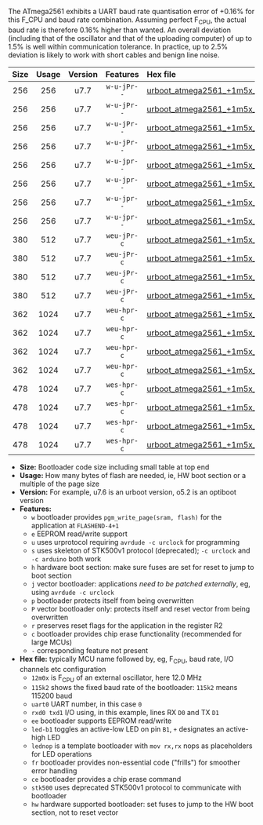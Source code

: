 The ATmega2561 exhibits a UART baud rate quantisation error of +0.16% for this F_CPU and baud rate combination. Assuming perfect F<sub>CPU</sub>, the actual baud rate is therefore 0.16% higher than wanted. An overall deviation (including that of the oscillator and that of the uploading computer) of up to 1.5% is well within communication tolerance. In practice, up to 2.5% deviation is likely to work with short cables and benign line noise.

|Size|Usage|Version|Features|Hex file|
|:-:|:-:|:-:|:-:|:--|
|256|256|u7.7|`w-u-jPr--`|[urboot_atmega2561_+1m5x_++14k4_uart0_rxe0_txe1_led+b5.hex](https://raw.githubusercontent.com/stefanrueger/urboot.hex/main/mcus/atmega2561/external_oscillator/fcpu_+1m5x/br_++14k4/urboot_atmega2561_+1m5x_++14k4_uart0_rxe0_txe1_led+b5.hex)|
|256|256|u7.7|`w-u-jPr--`|[urboot_atmega2561_+1m5x_++14k4_uart0_rxe0_txe1_lednop.hex](https://raw.githubusercontent.com/stefanrueger/urboot.hex/main/mcus/atmega2561/external_oscillator/fcpu_+1m5x/br_++14k4/urboot_atmega2561_+1m5x_++14k4_uart0_rxe0_txe1_lednop.hex)|
|256|256|u7.7|`w-u-jPr--`|[urboot_atmega2561_+1m5x_++14k4_uart1_rxd2_txd3_led+b5.hex](https://raw.githubusercontent.com/stefanrueger/urboot.hex/main/mcus/atmega2561/external_oscillator/fcpu_+1m5x/br_++14k4/urboot_atmega2561_+1m5x_++14k4_uart1_rxd2_txd3_led+b5.hex)|
|256|256|u7.7|`w-u-jPr--`|[urboot_atmega2561_+1m5x_++14k4_uart1_rxd2_txd3_lednop.hex](https://raw.githubusercontent.com/stefanrueger/urboot.hex/main/mcus/atmega2561/external_oscillator/fcpu_+1m5x/br_++14k4/urboot_atmega2561_+1m5x_++14k4_uart1_rxd2_txd3_lednop.hex)|
|256|256|u7.7|`w-u-jpr--`|[urboot_atmega2561_+1m5x_++14k4_uart0_rxe0_txe1_led+b5_fr.hex](https://raw.githubusercontent.com/stefanrueger/urboot.hex/main/mcus/atmega2561/external_oscillator/fcpu_+1m5x/br_++14k4/urboot_atmega2561_+1m5x_++14k4_uart0_rxe0_txe1_led+b5_fr.hex)|
|256|256|u7.7|`w-u-jpr--`|[urboot_atmega2561_+1m5x_++14k4_uart0_rxe0_txe1_lednop_fr.hex](https://raw.githubusercontent.com/stefanrueger/urboot.hex/main/mcus/atmega2561/external_oscillator/fcpu_+1m5x/br_++14k4/urboot_atmega2561_+1m5x_++14k4_uart0_rxe0_txe1_lednop_fr.hex)|
|256|256|u7.7|`w-u-jpr--`|[urboot_atmega2561_+1m5x_++14k4_uart1_rxd2_txd3_led+b5_fr.hex](https://raw.githubusercontent.com/stefanrueger/urboot.hex/main/mcus/atmega2561/external_oscillator/fcpu_+1m5x/br_++14k4/urboot_atmega2561_+1m5x_++14k4_uart1_rxd2_txd3_led+b5_fr.hex)|
|256|256|u7.7|`w-u-jpr--`|[urboot_atmega2561_+1m5x_++14k4_uart1_rxd2_txd3_lednop_fr.hex](https://raw.githubusercontent.com/stefanrueger/urboot.hex/main/mcus/atmega2561/external_oscillator/fcpu_+1m5x/br_++14k4/urboot_atmega2561_+1m5x_++14k4_uart1_rxd2_txd3_lednop_fr.hex)|
|380|512|u7.7|`weu-jPr-c`|[urboot_atmega2561_+1m5x_++14k4_uart0_rxe0_txe1_ee_led+b5_fr_ce.hex](https://raw.githubusercontent.com/stefanrueger/urboot.hex/main/mcus/atmega2561/external_oscillator/fcpu_+1m5x/br_++14k4/urboot_atmega2561_+1m5x_++14k4_uart0_rxe0_txe1_ee_led+b5_fr_ce.hex)|
|380|512|u7.7|`weu-jPr-c`|[urboot_atmega2561_+1m5x_++14k4_uart0_rxe0_txe1_ee_lednop_fr_ce.hex](https://raw.githubusercontent.com/stefanrueger/urboot.hex/main/mcus/atmega2561/external_oscillator/fcpu_+1m5x/br_++14k4/urboot_atmega2561_+1m5x_++14k4_uart0_rxe0_txe1_ee_lednop_fr_ce.hex)|
|380|512|u7.7|`weu-jPr-c`|[urboot_atmega2561_+1m5x_++14k4_uart1_rxd2_txd3_ee_led+b5_fr_ce.hex](https://raw.githubusercontent.com/stefanrueger/urboot.hex/main/mcus/atmega2561/external_oscillator/fcpu_+1m5x/br_++14k4/urboot_atmega2561_+1m5x_++14k4_uart1_rxd2_txd3_ee_led+b5_fr_ce.hex)|
|380|512|u7.7|`weu-jPr-c`|[urboot_atmega2561_+1m5x_++14k4_uart1_rxd2_txd3_ee_lednop_fr_ce.hex](https://raw.githubusercontent.com/stefanrueger/urboot.hex/main/mcus/atmega2561/external_oscillator/fcpu_+1m5x/br_++14k4/urboot_atmega2561_+1m5x_++14k4_uart1_rxd2_txd3_ee_lednop_fr_ce.hex)|
|362|1024|u7.7|`weu-hpr-c`|[urboot_atmega2561_+1m5x_++14k4_uart0_rxe0_txe1_ee_led+b5_fr_ce_hw.hex](https://raw.githubusercontent.com/stefanrueger/urboot.hex/main/mcus/atmega2561/external_oscillator/fcpu_+1m5x/br_++14k4/urboot_atmega2561_+1m5x_++14k4_uart0_rxe0_txe1_ee_led+b5_fr_ce_hw.hex)|
|362|1024|u7.7|`weu-hpr-c`|[urboot_atmega2561_+1m5x_++14k4_uart0_rxe0_txe1_ee_lednop_fr_ce_hw.hex](https://raw.githubusercontent.com/stefanrueger/urboot.hex/main/mcus/atmega2561/external_oscillator/fcpu_+1m5x/br_++14k4/urboot_atmega2561_+1m5x_++14k4_uart0_rxe0_txe1_ee_lednop_fr_ce_hw.hex)|
|362|1024|u7.7|`weu-hpr-c`|[urboot_atmega2561_+1m5x_++14k4_uart1_rxd2_txd3_ee_led+b5_fr_ce_hw.hex](https://raw.githubusercontent.com/stefanrueger/urboot.hex/main/mcus/atmega2561/external_oscillator/fcpu_+1m5x/br_++14k4/urboot_atmega2561_+1m5x_++14k4_uart1_rxd2_txd3_ee_led+b5_fr_ce_hw.hex)|
|362|1024|u7.7|`weu-hpr-c`|[urboot_atmega2561_+1m5x_++14k4_uart1_rxd2_txd3_ee_lednop_fr_ce_hw.hex](https://raw.githubusercontent.com/stefanrueger/urboot.hex/main/mcus/atmega2561/external_oscillator/fcpu_+1m5x/br_++14k4/urboot_atmega2561_+1m5x_++14k4_uart1_rxd2_txd3_ee_lednop_fr_ce_hw.hex)|
|478|1024|u7.7|`wes-hpr-c`|[urboot_atmega2561_+1m5x_++14k4_uart0_rxe0_txe1_ee_led+b5_fr_ce_stk500_hw.hex](https://raw.githubusercontent.com/stefanrueger/urboot.hex/main/mcus/atmega2561/external_oscillator/fcpu_+1m5x/br_++14k4/urboot_atmega2561_+1m5x_++14k4_uart0_rxe0_txe1_ee_led+b5_fr_ce_stk500_hw.hex)|
|478|1024|u7.7|`wes-hpr-c`|[urboot_atmega2561_+1m5x_++14k4_uart0_rxe0_txe1_ee_lednop_fr_ce_stk500_hw.hex](https://raw.githubusercontent.com/stefanrueger/urboot.hex/main/mcus/atmega2561/external_oscillator/fcpu_+1m5x/br_++14k4/urboot_atmega2561_+1m5x_++14k4_uart0_rxe0_txe1_ee_lednop_fr_ce_stk500_hw.hex)|
|478|1024|u7.7|`wes-hpr-c`|[urboot_atmega2561_+1m5x_++14k4_uart1_rxd2_txd3_ee_led+b5_fr_ce_stk500_hw.hex](https://raw.githubusercontent.com/stefanrueger/urboot.hex/main/mcus/atmega2561/external_oscillator/fcpu_+1m5x/br_++14k4/urboot_atmega2561_+1m5x_++14k4_uart1_rxd2_txd3_ee_led+b5_fr_ce_stk500_hw.hex)|
|478|1024|u7.7|`wes-hpr-c`|[urboot_atmega2561_+1m5x_++14k4_uart1_rxd2_txd3_ee_lednop_fr_ce_stk500_hw.hex](https://raw.githubusercontent.com/stefanrueger/urboot.hex/main/mcus/atmega2561/external_oscillator/fcpu_+1m5x/br_++14k4/urboot_atmega2561_+1m5x_++14k4_uart1_rxd2_txd3_ee_lednop_fr_ce_stk500_hw.hex)|

- **Size:** Bootloader code size including small table at top end
- **Usage:** How many bytes of flash are needed, ie, HW boot section or a multiple of the page size
- **Version:** For example, u7.6 is an urboot version, o5.2 is an optiboot version
- **Features:**
  + `w` bootloader provides `pgm_write_page(sram, flash)` for the application at `FLASHEND-4+1`
  + `e` EEPROM read/write support
  + `u` uses urprotocol requiring `avrdude -c urclock` for programming
  + `s` uses skeleton of STK500v1 protocol (deprecated); `-c urclock` and `-c arduino` both work
  + `h` hardware boot section: make sure fuses are set for reset to jump to boot section
  + `j` vector bootloader: applications *need to be patched externally*, eg, using `avrdude -c urclock`
  + `p` bootloader protects itself from being overwritten
  + `P` vector bootloader only: protects itself and reset vector from being overwritten
  + `r` preserves reset flags for the application in the register R2
  + `c` bootloader provides chip erase functionality (recommended for large MCUs)
  + `-` corresponding feature not present
- **Hex file:** typically MCU name followed by, eg, F<sub>CPU</sub>, baud rate, I/O channels etc configuration
  + `12m0x` is F<sub>CPU</sub> of an external oscillator, here 12.0 MHz
  + `115k2` shows the fixed baud rate of the bootloader: `115k2` means 115200 baud
  + `uart0` UART number, in this case `0`
  + `rxd0 txd1` I/O using, in this example, lines RX `D0` and TX `D1`
  + `ee` bootloader supports EEPROM read/write
  + `led-b1` toggles an active-low LED on pin `B1`, `+` designates an active-high LED
  + `lednop` is a template bootloader with `mov rx,rx` nops as placeholders for LED operations
  + `fr` bootloader provides non-essential code ("frills") for smoother error handling
  + `ce` bootloader provides a chip erase command
  + `stk500` uses deprecated STK500v1 protocol to communicate with bootloader
  + `hw` hardware supported bootloader: set fuses to jump to the HW boot section, not to reset vector
